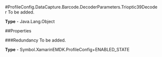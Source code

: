 #ProfileConfig.DataCapture.Barcode.DecoderParameters.Trioptic39Decoder
To be added.

**Type** - Java.Lang.Object

##Properties

###Redundancy
To be added.

**Type** - Symbol.XamarinEMDK.ProfileConfig+ENABLED_STATE


